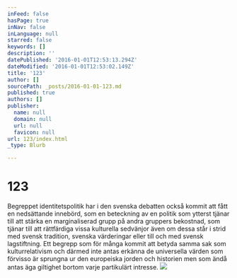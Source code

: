 ```yaml
---
inFeed: false
hasPage: true
inNav: false
inLanguage: null
starred: false
keywords: []
description: ''
datePublished: '2016-01-01T12:53:13.294Z'
dateModified: '2016-01-01T12:53:02.149Z'
title: '123'
author: []
sourcePath: _posts/2016-01-01-123.md
published: true
authors: []
publisher:
  name: null
  domain: null
  url: null
  favicon: null
url: 123/index.html
_type: Blurb

---
```

# 123

Begreppet identitetspolitik har i den svenska debatten också kommit att fått en nedsättande innebörd, som en beteckning av en politik som ytterst tjänar till att stärka en marginaliserad grupp på andra gruppers bekostnad, som tjänar till att rättfärdiga vissa kulturella sedvänjor även om dessa står i strid med svensk tradition, svenska värderingar eller till och med svensk lagstiftning. Ett begrepp som för många kommit att betyda samma sak som kulturrelativism och därmed inte antas erkänna de universella värden som förvisso är sprungna ur den europeiska jorden och historien men som ändå antas äga giltighet bortom varje partikulärt intresse.
![](https://the-grid-user-content.s3-us-west-2.amazonaws.com/57cb1332-a280-4375-9cbc-cc41983b7da2.jpg)
